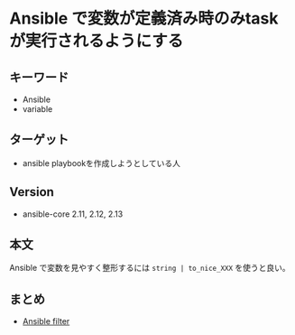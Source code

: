# Ansible で変数が定義済み時のみtaskが実行されるようにする

## キーワード

- Ansible
 - variable

## ターゲット

- ansible playbookを作成しようとしている人


## Version

- ansible-core 2.11, 2.12, 2.13

## 本文

Ansible で変数を見やすく整形するには `string | to_nice_XXX` を使うと良い。


## まとめ

- [Ansible filter](https://docs.ansible.com/ansible/latest/user_guide/playbooks_filters.html)